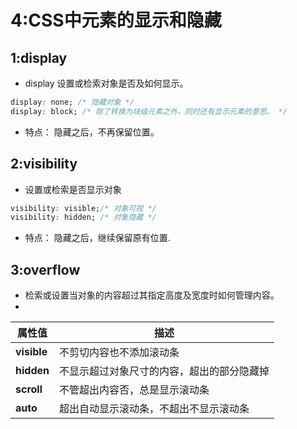 # 4:CSS中元素的显示和隐藏

## 1:display
- display 设置或检索对象是否及如何显示。

``` css
display: none; /* 隐藏对象 */
display: block; /* 除了转换为块级元素之外，同时还有显示元素的意思。 */

```
- 特点： 隐藏之后，不再保留位置。

## 2:visibility 
- 设置或检索是否显示对象

``` css
visibility: visible;/* 对象可视 */
visibility: hidden; /* 对象隐藏 */
```
- 特点： 隐藏之后，继续保留原有位置.

## 3:overflow
- 检索或设置当对象的内容超过其指定高度及宽度时如何管理内容。
- 
| 属性值      | 描述                                       |
| ----------- | ------------------------------------------ |
| **visible** | 不剪切内容也不添加滚动条                   |
| **hidden**  | 不显示超过对象尺寸的内容，超出的部分隐藏掉 |
| **scroll**  | 不管超出内容否，总是显示滚动条             |
| **auto**    | 超出自动显示滚动条，不超出不显示滚动条     |


